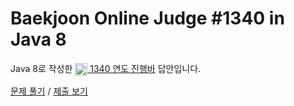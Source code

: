 # Baekjoon Online Judge #1340 in Java 8
Java 8로 작성한 [<img src="https://static.solved.ac/tier_small/6.svg" height="20" align="center">
1340 연도 진행바](https://www.acmicpc.net/problem/1340) 답안입니다.

[문제 풀기](https://www.acmicpc.net/problem/1340) /
[제출 보기](https://www.acmicpc.net/source/86764111)
